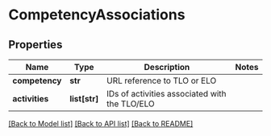 # CompetencyAssociations

## Properties
Name | Type | Description | Notes
------------ | ------------- | ------------- | -------------
**competency** | **str** | URL reference to TLO or ELO | 
**activities** | **list[str]** | IDs of activities associated with the TLO/ELO | 

[[Back to Model list]](../README.md#documentation-for-models) [[Back to API list]](../README.md#documentation-for-api-endpoints) [[Back to README]](../README.md)


